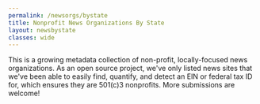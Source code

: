 ```yaml
---
permalink: /newsorgs/bystate
title: Nonprofit News Organizations By State
layout: newsbystate
classes: wide
---
```


This is a growing metadata collection of non-profit, locally-focused news organizations.  As an open source project, we've only listed news sites that we've been able to easily find, quantify, and detect an EIN or federal tax ID for, which ensures they are 501(c)3 nonprofits.  More submissions are welcome!
